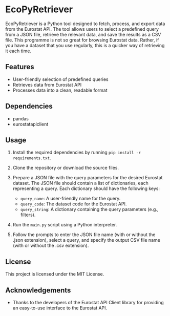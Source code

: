 # EcoPyRetriever

EcoPyRetriever is a Python tool designed to fetch, process, and export data from the Eurostat API. The tool allows users to select a predefined query from a JSON file, retrieve the relevant data, and save the results as a CSV file. This programme is not so great for browsing Eurostat data. Rather, if you have a dataset that you use regularly, this is a quicker way of retrieving it each time.

## Features

- User-friendly selection of predefined queries
- Retrieves data from Eurostat API
- Processes data into a clean, readable format

## Dependencies

- pandas
- eurostatapiclient

## Usage

1. Install the required dependencies by running `pip install -r requirements.txt`.
2. Clone the repository or download the source files.
3. Prepare a JSON file with the query parameters for the desired Eurostat dataset. The JSON file should contain a list of dictionaries, each representing a query. Each dictionary should have the following keys:

   - `query_name`: A user-friendly name for the query.
   - `query_code`: The dataset code for the Eurostat API.
   - `query_string`: A dictionary containing the query parameters (e.g., filters).

4. Run the `main.py` script using a Python interpreter.
5. Follow the prompts to enter the JSON file name (with or without the .json extension), select a query, and specify the output CSV file name (with or without the .csv extension).

## License

This project is licensed under the MIT License.

## Acknowledgements

- Thanks to the developers of the Eurostat API Client library for providing an easy-to-use interface to the Eurostat API.
